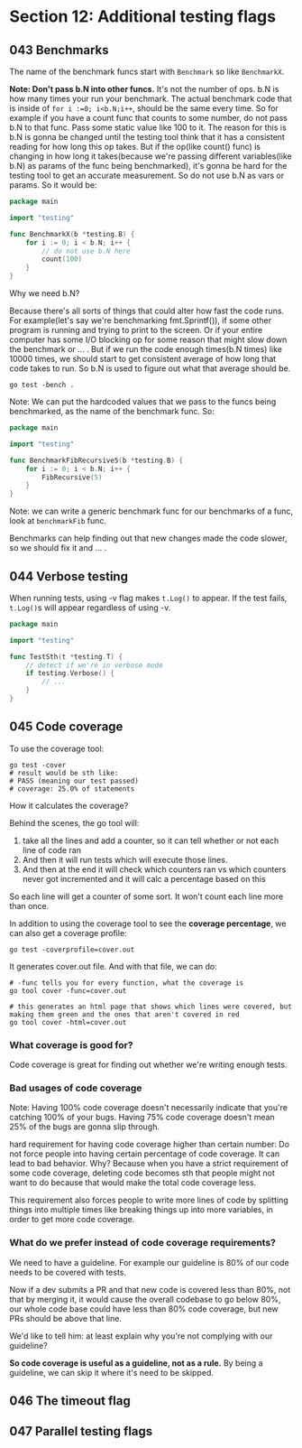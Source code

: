 # Section 12: Additional testing flags

## 043 Benchmarks
The name of the benchmark funcs start with `Benchmark` so like `BenchmarkX`.

**Note: Don't pass b.N into other funcs.** It's not the number of ops. b.N is how many times your run your benchmark. The actual benchmark
code that is inside of `for i :=0; i<b.N;i++`, should be the same every time. So for example if you have a count func that counts to some number,
do not pass b.N to that func. Pass some static value like 100 to it. The reason for this is b.N is gonna be changed until the testing tool
think that it has a consistent reading for how long this op takes. But if the op(like count() func) is changing in how 
long it takes(because we're passing different variables(like b.N) as params of the func being benchmarked), it's gonna be hard for the
testing tool to get an accurate measurement. So do not use b.N as vars or params. So it would be:

```go
package main

import "testing"

func BenchmarkX(b *testing.B) {
	for i := 0; i < b.N; i++ {
		// do not use b.N here
		count(100)
    }
}
```

Why we need b.N?

Because there's all sorts of things that could alter how fast the code runs. For example(let's say we're benchmarking fmt.Sprintf()), 
if some other program is running and trying to print to the screen. Or if your entire computer has some I/O blocking op for some reason that
might slow down the benchmark or ... . But if we run the code enough times(b.N times) like 10000 times, we should start to get consistent
average of how long that code takes to run. So b.N is used to figure out what that average should be.

```shell
go test -bench .
```

Note: We can put the hardcoded values that we pass to the funcs being benchmarked, as the name of the benchmark func.
So:

```go
package main

import "testing"

func BenchmarkFibRecursive5(b *testing.B) {
	for i := 0; i < b.N; i++ {
		FibRecursive(5)
    }
}
```

Note: we can write a generic benchmark func for our benchmarks of a func, look at `benchmarkFib` func.

Benchmarks can help finding out that new changes made the code slower, so we should fix it and ... .

## 044 Verbose testing
When running tests, using -v flag makes `t.Log()` to appear. If the test fails, `t.Log()`s will appear regardless of using -v.

```go
package main

import "testing"

func TestSth(t *testing.T) {
	// detect if we're in verbose mode
	if testing.Verbose() {
		// ...
    }
}
```

## 045 Code coverage
To use the coverage tool:
```shell
go test -cover
# result would be sth like:
# PASS (meaning our test passed)
# coverage: 25.0% of statements
```
How it calculates the coverage?

Behind the scenes, the go tool will:
1. take all the lines and add a counter, so it can tell whether or not each line of code ran
2. And then it will run tests which will execute those lines. 
3. And then at the end it will check which counters ran vs which counters never got incremented and it will calc a percentage based on this

So each line will get a counter of some sort. It won't count each line more than once.

In addition to using the coverage tool to see the **coverage percentage**, we can also get a coverage profile:
```shell
go test -coverprofile=cover.out
```
It generates cover.out file. And with that file, we can do:
```shell
# -func tells you for every function, what the coverage is
go tool cover -func=cover.out

# this generates an html page that shows which lines were covered, but making them green and the ones that aren't covered in red
go tool cover -html=cover.out
```

### What coverage is good for?
Code coverage is great for finding out whether we're writing enough tests.

### Bad usages of code coverage
Note: Having 100% code coverage doesn't necessarily indicate that you're catching 100% of your bugs. Having 75% code coverage
doesn't mean 25% of the bugs are gonna slip through.

hard requirement for having code coverage higher than certain number: 
Do not force people into having certain percentage of code coverage. It can lead to bad behavior.
Why? Because when you have a strict requirement of some code coverage, deleting code becomes sth that people might not want to do
because that would make the total code coverage less.

This requirement also forces people to write more lines of code by splitting things into multiple times like
breaking things up into more variables, in order to get more code coverage.

### What do we prefer instead of code coverage requirements?
We need to have a guideline. For example our guideline is 80% of our code needs to be covered with tests.

Now if a dev submits a PR and that new code is covered less than 80%, not that by merging it, it would cause the overall codebase to go
below 80%, our whole code base could have less than 80% code coverage, but new PRs should be above that line.

We'd like to tell him: at least explain why you're not complying with our guideline?

**So code coverage is useful as a guideline, not as a rule.** By being a guideline, we can skip it where it's need to be skipped.

## 046 The timeout flag
## 047 Parallel testing flags